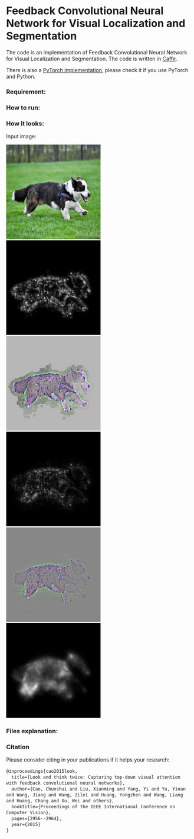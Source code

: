 # Feedback Convolutional Neural Network for Visual Localization and Segmentation

The code is an implementation of Feedback Convolutional Neural Network for Visual Localization and Segmentation. The code is written in [Caffe](http://caffe.berkeleyvision.org/).

There is also a [PyTorch implementation](https://github.com/caochunshui/Feedback-CNN), please check it if you use PyTorch and Python.

### Requirement:

### How to run:

### How it looks:

Input image:

<img src="matlab/FeedbackCNN_demo/demo_image/997_265_ori.jpg" width="256">

<img src="matlab/FeedbackCNN_demo/results/997_265_FR_separately_energy.jpg" width="256">

<img src="matlab/FeedbackCNN_demo/results/997_265_FR_separately_show.jpg" width="256">

<img src="matlab/FeedbackCNN_demo/results/997_265_FR_simultaneously_energy.jpg" width="256">

<img src="matlab/FeedbackCNN_demo/results/997_265_FR_simultaneously_show.jpg" width="256">

<img src="matlab/FeedbackCNN_demo/results/997_265_summation_energy.jpg" width="256">

### Files explanation:

### Citation

Please consider citing in your publications if it helps your research:

    @inproceedings{cao2015look,
      title={Look and think twice: Capturing top-down visual attention with feedback convolutional neural networks},
      author={Cao, Chunshui and Liu, Xianming and Yang, Yi and Yu, Yinan and Wang, Jiang and Wang, Zilei and Huang, Yongzhen and Wang, Liang and Huang, Chang and Xu, Wei and others},
      booktitle={Proceedings of the IEEE International Conference on Computer Vision},
      pages={2956--2964},
      year={2015}
    }
